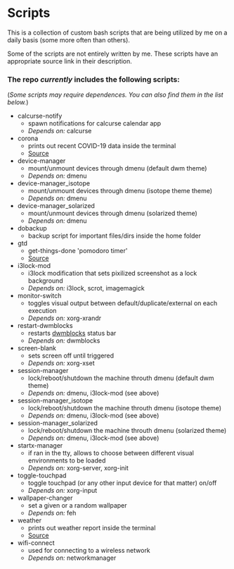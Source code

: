 # Scripts

This is a collection of custom bash scripts that are being utilized by me on a daily basis (some more often than others).

Some of the scripts are not entirely written by me. These scripts have an appropriate source link in their description.

### The repo _currently_ includes the following scripts:
(_Some scripts may require dependences. You can also find them in the list below._)

* calcurse-notify
  * spawn notifications for calcurse calendar app
  * _Depends on:_ calcurse
* corona
  * prints out recent COVID-19 data inside the terminal
  * [Source](https://github.com/sagarkarira/coronavirus-tracker-cli)
* device-manager
  * mount/unmount devices through dmenu (default dwm theme)
  * _Depends on:_ dmenu
* device-manager_isotope
  * mount/unmount devices through dmenu (isotope theme theme)
  * _Depends on:_ dmenu
* device-manager_solarized
  * mount/unmount devices through dmenu (solarized theme)
  * _Depends on:_ dmenu
* dobackup
  * backup script for important files/dirs inside the home folder
* gtd
  * get-things-done 'pomodoro timer'
  * [Source](https://github.com/sagarkarira/coronavirus-tracker-cli)
* i3lock-mod
  * i3lock modification that sets pixilized screenshot as a lock background
  * _Depends on:_ i3lock, scrot, imagemagick
* monitor-switch
  * toggles visual output between default/duplicate/external on each execution
  * _Depends on:_ xorg-xrandr
* restart-dwmblocks
  * restarts [dwmblocks](https://github.com/torrinfail/dwmblocks) status bar
  * _Depends on:_ dwmblocks
* screen-blank
  * sets screen off until triggered
  * _Depends on:_ xorg-xset
* session-manager
  * lock/reboot/shutdown the machine throuth dmenu (default dwm theme)
  * _Depends on:_ dmenu, i3lock-mod (see above)
* session-manager_isotope
  * lock/reboot/shutdown the machine throuth dmenu (isotope theme)
  * _Depends on:_ dmenu, i3lock-mod (see above)
* session-manager_solarized
  * lock/reboot/shutdown the machine throuth dmenu (solarized theme)
  * _Depends on:_ dmenu, i3lock-mod (see above)
* startx-manager
  * if ran in the tty, allows to choose between different visual environments to be loaded
  * _Depends on:_ xorg-server, xorg-init
* toggle-touchpad
  * toggle touchpad (or any other input device for that matter) on/off
  * _Depends on:_ xorg-input
* wallpaper-changer
  * set a given or a random wallpaper
  * _Depends on:_ feh
* weather
  * prints out weather report inside the terminal
  * [Source](https://github.com/chubin/wttr.in)
* wifi-connect
  * used for connecting to a wireless network
  * _Depends on:_ networkmanager
